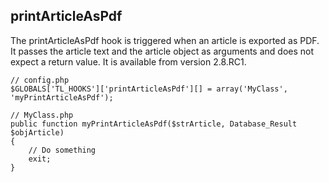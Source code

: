 printArticleAsPdf
-----------------

The printArticleAsPdf hook is triggered when an article is exported as PDF. It passes the article text and the article object as arguments and does not expect a return value. It is available from version 2.8.RC1.

	// config.php
	$GLOBALS['TL_HOOKS']['printArticleAsPdf'][] = array('MyClass', 'myPrintArticleAsPdf');
	 
	// MyClass.php
	public function myPrintArticleAsPdf($strArticle, Database_Result $objArticle)
	{
	    // Do something
	    exit;
	}
